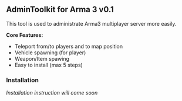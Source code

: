 ## AdminToolkit for Arma 3 v0.1

This tool is used to administrate Arma3 multiplayer server more easily.

**Core Features:**

- Teleport from/to players and to map position
- Vehicle spawning (for player)
- Weapon/Item spawing
- Easy to install (max 5 steps)

### Installation

*Installation instruction will come soon*
